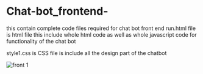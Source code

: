 # Chat-bot_frontend-
this contain  complete code files required for chat bot front end 
run.html file is html file  this include whole  html code as well as whole javascript code for functionality of the chat bot 


style1.css is  CSS file is include all the design part of the chatbot

![front 1](https://user-images.githubusercontent.com/61201056/93491309-2fd8ce80-f927-11ea-803c-70448a0b98aa.png)

